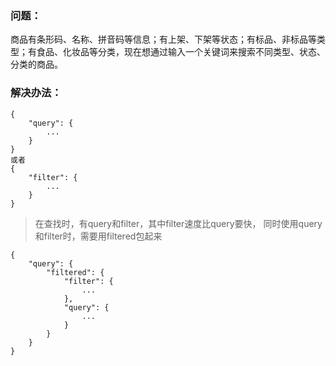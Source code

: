 ### 问题：
商品有条形码、名称、拼音码等信息；有上架、下架等状态；有标品、非标品等类型；有食品、化妆品等分类，现在想通过输入一个关键词来搜索不同类型、状态、分类的商品。

### 解决办法：
```
{
    "query": {
        ...
    }
}
或者
{
    "filter": {
        ...
    }
}
```
> 在查找时，有query和filter，其中filter速度比query要快，
> 同时使用query和filter时，需要用filtered包起来
```
{
    "query": {
        "filtered": {
            "filter": {
                ...
            },
            "query": {
                ...
            }
        }
    }
}
```